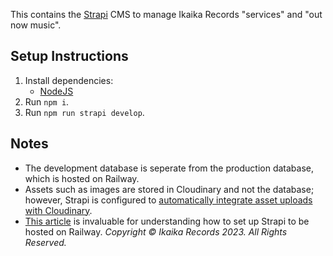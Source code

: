 This contains the [Strapi](https://strapi.io/) CMS to manage Ikaika Records "services" and "out now music".

## Setup Instructions

1. Install dependencies:
   - [NodeJS](https://nodejs.org/en)
2. Run `npm i`.
3. Run `npm run strapi develop`.

## Notes

- The development database is seperate from the production database, which is hosted on Railway.
- Assets such as images are stored in Cloudinary and not the database; however, Strapi is configured to [automatically integrate asset uploads with Cloudinary](https://strapi.io/blog/add-cloudinary-support-to-your-strapi-application).
- [This article](https://dev.to/yinks/how-to-create-and-deploy-a-strapi-project-on-railway-3kja) is invaluable for understanding how to set up Strapi to be hosted on Railway.
  _Copyright © Ikaika Records 2023. All Rights Reserved._
